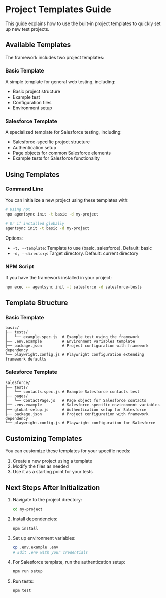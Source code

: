 # Project Templates Guide

This guide explains how to use the built-in project templates to quickly set up new test projects.

## Available Templates

The framework includes two project templates:

### Basic Template

A simple template for general web testing, including:

- Basic project structure
- Example test
- Configuration files
- Environment setup

### Salesforce Template

A specialized template for Salesforce testing, including:

- Salesforce-specific project structure
- Authentication setup
- Page objects for common Salesforce elements
- Example tests for Salesforce functionality

## Using Templates

### Command Line

You can initialize a new project using these templates with:

```bash
# Using npx
npx agentsync init -t basic -d my-project

# Or if installed globally
agentsync init -t basic -d my-project
```

Options:
- `-t, --template`: Template to use (basic, salesforce). Default: basic
- `-d, --directory`: Target directory. Default: current directory

### NPM Script

If you have the framework installed in your project:

```bash
npm exec -- agentsync init -t salesforce -d salesforce-tests
```

## Template Structure

### Basic Template

```
basic/
├── tests/
│   └── example.spec.js  # Example test using the framework
├── .env.example         # Environment variables template
├── package.json         # Project configuration with framework dependency
└── playwright.config.js # Playwright configuration extending framework defaults
```

### Salesforce Template

```
salesforce/
├── tests/
│   └── contacts.spec.js # Example Salesforce contacts test
├── pages/
│   └── ContactPage.js   # Page object for Salesforce contacts
├── .env.example         # Salesforce-specific environment variables
├── global-setup.js      # Authentication setup for Salesforce
├── package.json         # Project configuration with framework dependency
└── playwright.config.js # Playwright configuration for Salesforce
```

## Customizing Templates

You can customize these templates for your specific needs:

1. Create a new project using a template
2. Modify the files as needed
3. Use it as a starting point for your tests

## Next Steps After Initialization

1. Navigate to the project directory:
   ```bash
   cd my-project
   ```

2. Install dependencies:
   ```bash
   npm install
   ```

3. Set up environment variables:
   ```bash
   cp .env.example .env
   # Edit .env with your credentials
   ```

4. For Salesforce template, run the authentication setup:
   ```bash
   npm run setup
   ```

5. Run tests:
   ```bash
   npm test
   ```